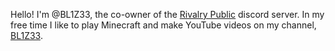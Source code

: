 Hello! I'm @BL1Z33, the co-owner of the [Rivalry Public](https://discord.rivalryxd.com) discord server.
In my free time I like to play Minecraft and make YouTube videos on my channel, [BL1Z33](https://youtube.com/@BL1Z33).
